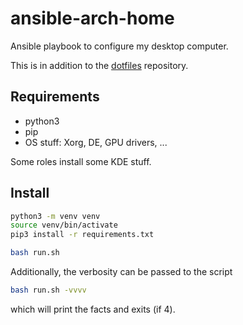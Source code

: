 # ansible-arch-home
Ansible playbook to configure my desktop computer.

This is in addition to the [dotfiles](https://github.com/gillouche/dotfiles) repository.

## Requirements

* python3
* pip
* OS stuff: Xorg, DE, GPU drivers, ...

Some roles install some KDE stuff.

## Install

```bash
python3 -m venv venv
source venv/bin/activate
pip3 install -r requirements.txt

bash run.sh
```

Additionally, the verbosity can be passed to the script

```bash
bash run.sh -vvvv
```

which will print the facts and exits (if 4).
